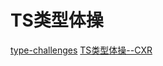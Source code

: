 # TS类型体操

[type-challenges](https://github.com/type-challenges)
[TS类型体操--CXR](https://www.bilibili.com/video/BV1vY41187Tx?spm_id_from=333.999.0.0)
